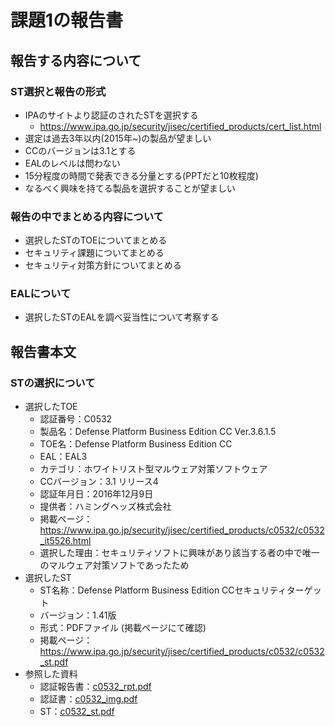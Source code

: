 # 課題1の報告書

## 報告する内容について
### ST選択と報告の形式
- IPAのサイトより認証のされたSTを選択する
    - https://www.ipa.go.jp/security/jisec/certified_products/cert_list.html
- 選定は過去3年以内(2015年~)の製品が望ましい
- CCのバージョンは3.1とする
- EALのレベルは問わない
- 15分程度の時間で発表できる分量とする(PPTだと10枚程度)
- なるべく興味を持てる製品を選択することが望ましい

### 報告の中でまとめる内容について
- 選択したSTのTOEについてまとめる
- セキュリティ課題についてまとめる
- セキュリティ対策方針についてまとめる

### EALについて
- 選択したSTのEALを調べ妥当性について考察する 

## 報告書本文
### STの選択について
- 選択したTOE
    - 認証番号：C0532
    - 製品名：Defense Platform Business Edition CC Ver.3.6.1.5
    - TOE名：Defense Platform Business Edition CC
    - EAL：EAL3
    - カテゴリ：ホワイトリスト型マルウェア対策ソフトウェア
    - CCバージョン：3.1 リリース4
    - 認証年月日：2016年12月9日
    - 提供者：ハミングヘッズ株式会社
    - 掲載ページ：https://www.ipa.go.jp/security/jisec/certified_products/c0532/c0532_it5526.html
    - 選択した理由：セキュリティソフトに興味があり該当する者の中で唯一のマルウェア対策ソフトであったため
- 選択したST
    - ST名称：Defense Platform Business Edition CCセキュリティターゲット
    - バージョン：1.41版
    - 形式：PDFファイル (掲載ページにて確認)
    - 掲載ページ：https://www.ipa.go.jp/security/jisec/certified_products/c0532/c0532_st.pdf
- 参照した資料
    - 認証報告書：[c0532_rpt.pdf](https://github.com/a1852rw/aiit_006_secspecial_02/blob/master/doc_001_STrreport.md)
    - 認証書：[c0532_img.pdf](https://www.ipa.go.jp/security/jisec/certified_products/c0532/c0532_img.pdf)
    - ST：[c0532_st.pdf](https://www.ipa.go.jp/security/jisec/certified_products/c0532/c0532_st.pdf)
